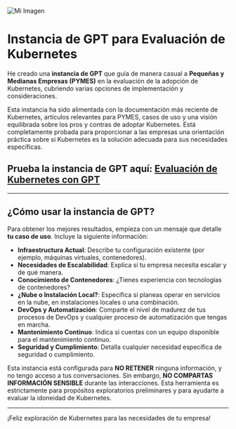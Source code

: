 ![Mi Imagen](https://dd3q6y43lte2b.cloudfront.net/misc/Screenshot%202024-10-30%20at%2012.40.18%E2%80%AFAM.png)

# Instancia de GPT para Evaluación de Kubernetes

He creado una **instancia de GPT** que guía de manera casual a **Pequeñas y Medianas Empresas (PYMES)** en la evaluación de la adopción de Kubernetes, cubriendo varias opciones de implementación y consideraciones.

Esta instancia ha sido alimentada con la documentación más reciente de Kubernetes, artículos relevantes para PYMES, casos de uso y una visión equilibrada sobre los pros y contras de adoptar Kubernetes. Está completamente probada para proporcionar a las empresas una orientación práctica sobre si Kubernetes es la solución adecuada para sus necesidades específicas.

## **Prueba la instancia de GPT aquí: [Evaluación de Kubernetes con GPT](https://chatgpt.com/g/g-rf6wyH9MH-when-2-k8s)**

---

## **¿Cómo usar la instancia de GPT?**
Para obtener los mejores resultados, empieza con un mensaje que detalle **tu caso de uso**. Incluye la siguiente información:

- **Infraestructura Actual**: Describe tu configuración existente (por ejemplo, máquinas virtuales, contenedores).
- **Necesidades de Escalabilidad**: Explica si tu empresa necesita escalar y de qué manera.
- **Conocimiento de Contenedores**: ¿Tienes experiencia con tecnologías de contenedores?
- **¿Nube o Instalación Local?**: Especifica si planeas operar en servicios en la nube, en instalaciones locales o una combinación.
- **DevOps y Automatización**: Comparte el nivel de madurez de tus procesos de DevOps y cualquier proceso de automatización que tengas en marcha.
- **Mantenimiento Continuo**: Indica si cuentas con un equipo disponible para el mantenimiento continuo.
- **Seguridad y Cumplimiento**: Detalla cualquier necesidad específica de seguridad o cumplimiento.

Esta instancia está configurada para **NO RETENER** ninguna información, y no tengo acceso a tus conversaciones. Sin embargo, **NO COMPARTAS INFORMACIÓN SENSIBLE** durante las interacciones. Esta herramienta es estrictamente para propósitos exploratorios preliminares y para ayudarte a evaluar la idoneidad de Kubernetes.

---

¡Feliz exploración de Kubernetes para las necesidades de tu empresa!
